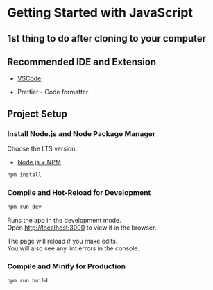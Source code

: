 # Getting Started with JavaScript

## 1st thing to do after cloning to your computer

## Recommended IDE and Extension

-   [VSCode](https://code.visualstudio.com/)

-   Prettier - Code formatter

## Project Setup

### Install Node.js and Node Package Manager

Choose the LTS version.

-   [Node.js + NPM](https://nodejs.org/en/download)

```sh
npm install
```

### Compile and Hot-Reload for Development

```sh
npm run dev
```

Runs the app in the development mode.\
Open [http://localhost:3000](http://localhost:3000) to view it in the browser.

The page will reload if you make edits.\
You will also see any lint errors in the console.

### Compile and Minify for Production

```sh
npm run build
```
